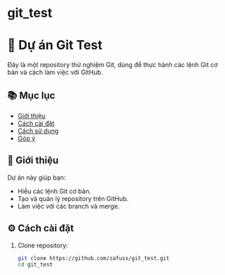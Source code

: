 # git_test

# 🚀 Dự án Git Test

Đây là một repository thử nghiệm Git, dùng để thực hành các lệnh Git cơ bản và cách làm việc với GitHub.

## 📚 Mục lục

- [Giới thiệu](#-giới-thiệu)
- [Cách cài đặt](#️-cách-cài-đặt)
- [Cách sử dụng](#-cách-sử-dụng)
- [Góp ý](#-góp-ý)

## 📌 Giới thiệu

Dự án này giúp bạn:

- Hiểu các lệnh Git cơ bản.
- Tạo và quản lý repository trên GitHub.
- Làm việc với các branch và merge.

## ⚙️ Cách cài đặt

1. Clone repository:
   ```bash
   git clone https://github.com/zafuss/git_test.git
   cd git_test
   ```
